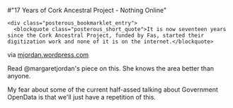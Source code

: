 #"17 Years of Cork Ancestral Project - Nothing Online"


    <div class="posterous_bookmarklet_entry">
      <blockquote class="posterous_short_quote">It is now seventeen years since the Cork Ancestral Project, funded by Fas, started their digitization work and none of it is on the internet.</blockquote>

<div class="posterous_quote_citation">via <a href="http://mjordan.wordpress.com/2011/06/06/574/">mjordan.wordpress.com</a></div>
    <p>Read @margaretjordan's piece on this. She knows the area better than anyone. 
</p><p>My fear about some of the current half-assed talking about Government OpenData is that we'll just have a repetition of this.</p></div>
  
